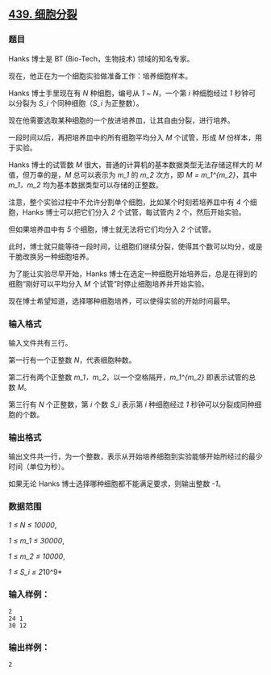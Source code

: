 ## [439. 细胞分裂](https://www.acwing.com/problem/content/441/)

### 题目

Hanks 博士是 BT (Bio-Tech，生物技术) 领域的知名专家。

现在，他正在为一个细胞实验做准备工作：培养细胞样本。

Hanks 博士手里现在有 *N* 种细胞，编号从 *1 ~ N*，一个第 *i* 种细胞经过 *1* 秒钟可以分裂为 *S_i* 个同种细胞（*S_i* 为正整数）。

现在他需要选取某种细胞的一个放进培养皿，让其自由分裂，进行培养。

一段时间以后，再把培养皿中的所有细胞平均分入 *M* 个试管，形成 *M* 份样本，用于实验。

Hanks 博士的试管数 *M* 很大，普通的计算机的基本数据类型无法存储这样大的 *M* 值，但万幸的是，*M* 总可以表示为 *m_1* 的 *m_2* 次方，即 *M = m_1^{m_2}*，其中 *m_1，m_2* 均为基本数据类型可以存储的正整数。

注意，整个实验过程中不允许分割单个细胞，比如某个时刻若培养皿中有 *4* 个细胞，Hanks 博士可以把它们分入 *2* 个试管，每试管内 *2* 个，然后开始实验。

但如果培养皿中有 *5* 个细胞，博士就无法将它们均分入 *2* 个试管。

此时，博士就只能等待一段时间，让细胞们继续分裂，使得其个数可以均分，或是干脆改换另一种细胞培养。

为了能让实验尽早开始，Hanks 博士在选定一种细胞开始培养后，总是在得到的细胞“刚好可以平均分入 *M* 个试管”时停止细胞培养并开始实验。

现在博士希望知道，选择哪种细胞培养，可以使得实验的开始时间最早。

### 输入格式

输入文件共有三行。

第一行有一个正整数 *N*，代表细胞种数。

第二行有两个正整数 *m_1，m_2*，以一个空格隔开，*m_1^{m_2}* 即表示试管的总数 *M*。

第三行有 *N* 个正整数，第 *i* 个数 *S_i* 表示第 *i* 种细胞经过 *1* 秒钟可以分裂成同种细胞的个数。

### 输出格式

输出文件共一行，为一个整数，表示从开始培养细胞到实验能够开始所经过的最少时间（单位为秒）。

如果无论 Hanks 博士选择哪种细胞都不能满足要求，则输出整数 *-1*。

### 数据范围

*1 ≤ N ≤ 10000*,

*1 ≤ m_1 ≤ 30000*,

*1 ≤ m_2 ≤ 10000*,

*1 ≤ S_i ≤ 2*10^9*

### 输入样例：

```
2
24 1
30 12
```

### 输出样例：

```
2
```
